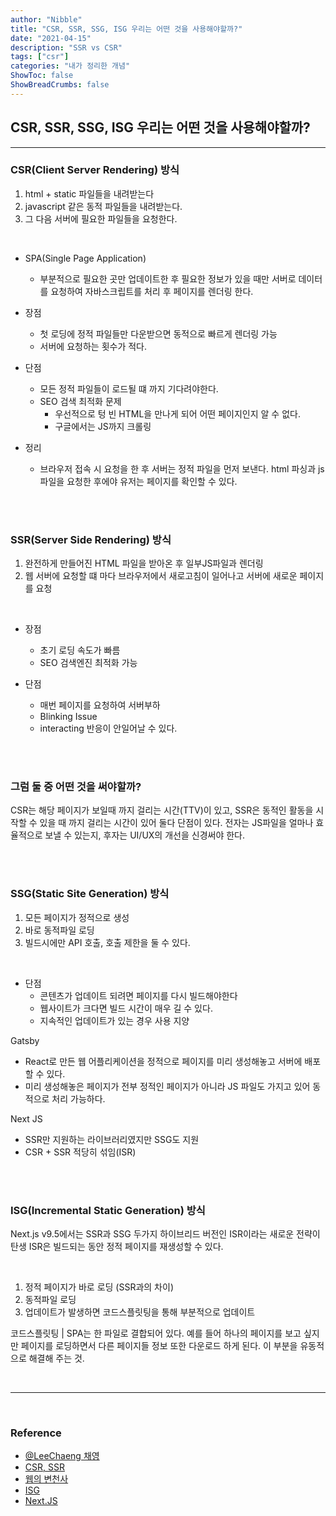 ```yaml
---
author: "Nibble"
title: "CSR, SSR, SSG, ISG 우리는 어떤 것을 사용해야할까?"
date: "2021-04-15"
description: "SSR vs CSR"
tags: ["csr"]
categories: "내가 정리한 개념"
ShowToc: false
ShowBreadCrumbs: false
---
```


## CSR, SSR, SSG, ISG 우리는 어떤 것을 사용해야할까?
---

### CSR(Client Server Rendering) 방식
1. html + static 파일들을 내려받는다
2. javascript 같은 동적 파일들을 내려받는다.
3. 그 다음 서버에 필요한 파일들을 요청한다.

<br />

- SPA(Single Page Application)
  - 부분적으로 필요한 곳만 업데이트한 후 필요한 정보가 있을 때만 서버로 데이터를 요청하여 자바스크립트를 처리 후 페이지를 렌더링 한다.

- 장점
  - 첫 로딩에 정적 파일들만 다운받으면 동적으로 빠르게 렌더링 가능
  - 서버에 요청하는 횟수가 적다.
- 단점
  - 모든 정적 파일들이 로드될 떄 까지 기다려야한다.
  - SEO 검색 최적화 문제
    - 우선적으로 텅 빈 HTML을 만나게 되어 어떤 페이지인지 알 수 없다.
    - 구글에서는 JS까지 크롤링
- 정리
  - 브라우저 접속 시 요청을 한 후 서버는 정적 파일을 먼저 보낸다. html 파싱과 js파일을 요청한 후에야 유저는 페이지를 확인할 수 있다.

<br />
<br />

### SSR(Server Side Rendering) 방식
1. 완전하게 만들어진 HTML 파일을 받아온 후 일부JS파일과 렌더링
2. 웹 서버에 요청할 떄 마다 브라우저에서 새로고침이 일어나고 서버에 새로운 페이지를 요청

<br />

- 장점
  - 초기 로딩 속도가 빠름
  - SEO 검색엔진 최적화 가능

- 단점
  - 매번 페이지를 요청하여 서버부하
  - Blinking Issue
  - interacting 반응이 안일어날 수 있다.

<br />
<br />

### 그럼 둘 중 어떤 것을 써야할까?
CSR는 해당 페이지가 보일때 까지 걸리는 시간(TTV)이 있고, SSR은 동적인 활동을 시작할 수 있을 때 까지 걸리는 시간이 있어 둘다 단점이 있다. 전자는 JS파일을 얼마나 효율적으로 보낼 수 있는지, 후자는 UI/UX의 개선을 신경써야 한다.

<br />
<br />

### SSG(Static Site Generation) 방식
1. 모든 페이지가 정적으로 생성
2. 바로 동적파일 로딩
3. 빌드시에만 API 호출, 호출 제한을 둘 수 있다.

<br />

- 단점
  - 콘텐츠가 업데이트 되려면 페이지를 다시 빌드해야한다
  - 웹사이트가 크다면 빌드 시간이 매우 길 수 있다.
  - 지속적인 업데이트가 있는 경우 사용 지양

Gatsby
- React로 만든 웹 어플리케이션을 정적으로 페이지를 미리 생성해놓고 서버에 배포할 수 있다.
- 미리 생성해놓은 페이지가 전부 정적인 페이지가 아니라 JS 파일도 가지고 있어 동적으로 처리 가능하다.

Next JS
- SSR만 지원하는 라이브러리였지만 SSG도 지원
- CSR + SSR 적당히 섞임(ISR)


<br />
<br />

### ISG(Incremental Static Generation) 방식
Next.js v9.5에서는 SSR과 SSG 두가지 하이브리드 버전인 ISR이라는 새로운 전략이 탄생
ISR은 빌드되는 동안 정적 페이지를 재생성할 수 있다.

<br />

1. 정적 페이지가 바로 로딩 (SSR과의 차이)
2. 동적파일 로딩
3. 업데이트가 발생하면 코드스플릿팅을 통해 부분적으로 업데이트

코드스플릿팅 | SPA는 한 파일로 결합되어 있다. 예를 들어 하나의 페이지를 보고 싶지만 페이지를 로딩하면서 다른 페이지들 정보 또한 다운로드 하게 된다. 이 부분을 유동적으로 해결해 주는 것.

<br />

----

<br />

### Reference
- [@LeeChaeng 채영](https://www.notion.so/nibble2/2021-04-15-Next-js-d62aabcec42b44499ec32f5671f8b0b9)
- [CSR, SSR](https://velog.io/@namezin/CSR-SSR)
- [웹의 변천사](https://velog.io/@kysung95/SSR-vs-CSR-%EB%8B%B9%EC%8B%A0%EC%9D%98-%EC%84%A0%ED%83%9D%EC%9D%80-feat.-ssg)
- [ISG](https://blog.logrocket.com/incremental-static-regeneration-with-next-js/)
- [Next.JS](https://velopert.com/3293)

